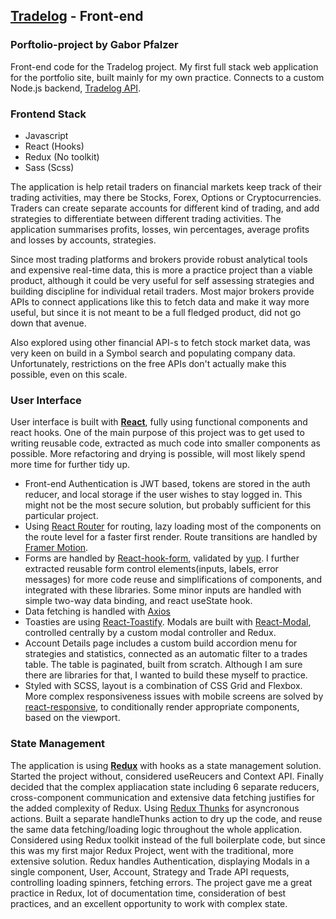 ## [Tradelog](https://tradelog-app.herokuapp.com/) - Front-end
### Porftolio-project by Gabor Pfalzer

Front-end code for the Tradelog project. My first full stack web application for the portfolio site, built mainly for my own practice. Connects to a custom Node.js backend, [Tradelog API](https://github.com/pfalzergbr/tradelog-api).

### Frontend Stack
- Javascript
- React (Hooks)
- Redux (No toolkit)
- Sass (Scss)


The application is help retail traders on financial markets keep track of their trading activities, may there be Stocks, Forex, Options or Cryptocurrencies.
Traders can create separate accounts for different kind of trading, and add strategies to differentiate between different trading activities. The application summarises profits, losses, win percentages, average profits and losses by accounts, strategies. 

Since most trading platforms and brokers provide robust analytical tools and expensive real-time data, this is more a practice project than a viable product, although it could be very useful for self assessing strategies and building discipline for individual retail traders. Most major brokers provide APIs to connect applications like this to fetch data and make it way more useful, but since it is not meant to be a full fledged product, did not go down that avenue. 

Also explored using other financial API-s to fetch stock market data, was very keen on build in a Symbol search and populating company data. Unfortunately, restrictions on the free APIs don't actually make this possible, even on this scale. 

### User Interface

User interface is built with [**React**](https://github.com/facebook/react), fully using functional components and react hooks. One of the main purpose of this project was to get used to writing reusable code, extracted as much code into smaller components as possible. More refactoring and drying is possible, will most likely spend more time for further tidy up. 

- Front-end Authentication is JWT based, tokens are stored in the auth reducer, and local storage if the user wishes to stay logged in. This might not be the most secure solution, but probably sufficient for this particular project. 
- Using [React Router](https://github.com/ReactTraining/react-router/tree/master/packages/react-router-dom) for routing, lazy loading most of the components on the route level for a faster first render. Route transitions are handled by [Framer Motion](https://github.com/framer/motion).
- Forms are handled by [React-hook-form](https://github.com/react-hook-form/react-hook-form), validated by [yup](https://github.com/jquense/yup). I further extracted reusable form control elements(inputs, labels, error messages) for more code reuse and simplifications of components, and integrated with these libraries. Some minor inputs are handled with simple two-way data binding, and react useState hook. 
- Data fetching is handled with [Axios](https://github.com/axios/axios)
- Toasties are using [React-Toastify](https://github.com/fkhadra/react-toastify). Modals are built with [React-Modal](https://github.com/reactjs/react-modal), controlled centrally by a custom modal controller and Redux. 
- Account Details page includes a custom build accordion menu for strategies and statistics, connected as an automatic filter to a trades table. The table is paginated, built from scratch. Although I am sure there are libraries for that, I wanted to build these myself to practice.  
- Styled with SCSS, layout is a combination of CSS Grid and Flexbox. More complex responsiveness issues with mobile screens are solved by [react-responsive](https://github.com/contra/react-responsive), to conditionally render appropriate components, based on the viewport. 

### State Management

The application is using [**Redux**](https://github.com/reduxjs/redux) with hooks as a state management solution. Started the project without, considered useReucers and Context API. Finally decided that the complex appliacation state including 6 separate reducers, cross-component communication and extensive data fetching justifies for the added complexity of Redux. Using [Redux Thunks](https://github.com/reduxjs/redux-thunk) for asyncronous actions. Built a separate handleThunks action to dry up the code, and reuse the same data fetching/loading logic throughout the whole application. Considered using Redux toolkit instead of the full boilerplate code, but since this was my first major Redux Project, went with the traditional, more extensive solution. 
Redux handles Authentication, displaying Modals in a single component, User, Account, Strategy and Trade API requests, controlling loading spinners, fetching errors.
The project gave me a great practice in Redux, lot of documentation time, consideration of best practices, and an excellent opportunity to work with complex state.

